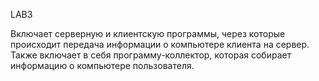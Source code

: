 LAB3

Включает серверную и клиентскую программы, через которые происходит передача информации о компьютере клиента на сервер. Также включает в себя программу-коллектор, которая собирает информацию о компьютере пользователя.

